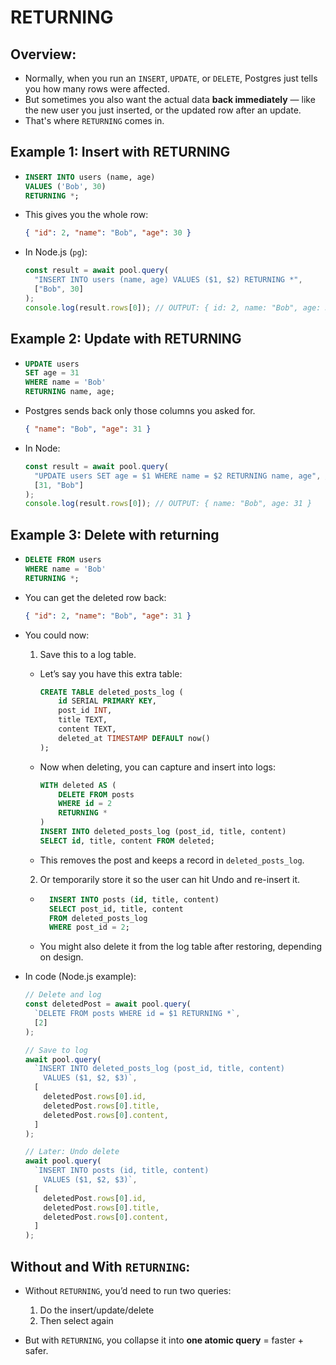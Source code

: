 # RETURNING

## Overview:

- Normally, when you run an `INSERT`, `UPDATE`, or `DELETE`, Postgres just tells you how many rows were affected.
- But sometimes you also want the actual data **back immediately** — like the new user you just inserted, or the updated row after an update.
- That's where `RETURNING` comes in.

## Example 1: Insert with RETURNING

- ```sql
  INSERT INTO users (name, age)
  VALUES ('Bob', 30)
  RETURNING *;
  ```

- This gives you the whole row:

  ```json
  { "id": 2, "name": "Bob", "age": 30 }
  ```

- In Node.js (`pg`):
  ```javascript
  const result = await pool.query(
    "INSERT INTO users (name, age) VALUES ($1, $2) RETURNING *",
    ["Bob", 30]
  );
  console.log(result.rows[0]); // OUTPUT: { id: 2, name: "Bob", age: 30 }
  ```

## Example 2: Update with RETURNING

- ```sql
  UPDATE users
  SET age = 31
  WHERE name = 'Bob'
  RETURNING name, age;
  ```

- Postgres sends back only those columns you asked for.

  ```json
  { "name": "Bob", "age": 31 }
  ```

- In Node:
  ```javascript
  const result = await pool.query(
    "UPDATE users SET age = $1 WHERE name = $2 RETURNING name, age", // parameterized query
    [31, "Bob"]
  );
  console.log(result.rows[0]); // OUTPUT: { name: "Bob", age: 31 }
  ```

## Example 3: Delete with returning

- ```sql
  DELETE FROM users
  WHERE name = 'Bob'
  RETURNING *;
  ```

- You can get the deleted row back:

  ```json
  { "id": 2, "name": "Bob", "age": 31 }
  ```

- You could now:

  1. Save this to a log table.

  - Let’s say you have this extra table:

    ```sql
    CREATE TABLE deleted_posts_log (
        id SERIAL PRIMARY KEY,
        post_id INT,
        title TEXT,
        content TEXT,
        deleted_at TIMESTAMP DEFAULT now()
    );
    ```

  - Now when deleting, you can capture and insert into logs:

    ```sql
    WITH deleted AS (
        DELETE FROM posts
        WHERE id = 2
        RETURNING *
    )
    INSERT INTO deleted_posts_log (post_id, title, content)
    SELECT id, title, content FROM deleted;
    ```

  - This removes the post and keeps a record in `deleted_posts_log`.

  2. Or temporarily store it so the user can hit Undo and re-insert it.

  - ```sql
      INSERT INTO posts (id, title, content)
      SELECT post_id, title, content
      FROM deleted_posts_log
      WHERE post_id = 2;
    ```

  - You might also delete it from the log table after restoring, depending on design.

- In code (Node.js example):

  ```javascript
  // Delete and log
  const deletedPost = await pool.query(
    `DELETE FROM posts WHERE id = $1 RETURNING *`,
    [2]
  );

  // Save to log
  await pool.query(
    `INSERT INTO deleted_posts_log (post_id, title, content)
      VALUES ($1, $2, $3)`,
    [
      deletedPost.rows[0].id,
      deletedPost.rows[0].title,
      deletedPost.rows[0].content,
    ]
  );

  // Later: Undo delete
  await pool.query(
    `INSERT INTO posts (id, title, content)
      VALUES ($1, $2, $3)`,
    [
      deletedPost.rows[0].id,
      deletedPost.rows[0].title,
      deletedPost.rows[0].content,
    ]
  );
  ```

## Without and With `RETURNING`:

- Without `RETURNING`, you’d need to run two queries:

  1. Do the insert/update/delete
  2. Then select again

- But with `RETURNING`, you collapse it into **one atomic query** = faster + safer.
